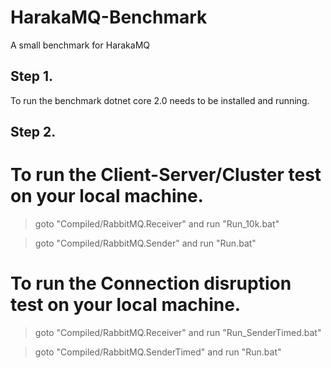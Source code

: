 # HarakaMQ-Benchmark
A small benchmark for HarakaMQ

Step 1.
-----
To run the benchmark dotnet core 2.0 needs to be installed and running.

Step 2.
-----
# To run the Client-Server/Cluster test on your local machine.

> goto "Compiled/RabbitMQ.Receiver" and run "Run_10k.bat"

> goto "Compiled/RabbitMQ.Sender" and run "Run.bat"

# To run the Connection disruption test on your local machine.

> goto "Compiled/RabbitMQ.Receiver" and run "Run_SenderTimed.bat"

> goto "Compiled/RabbitMQ.SenderTimed" and run "Run.bat"
